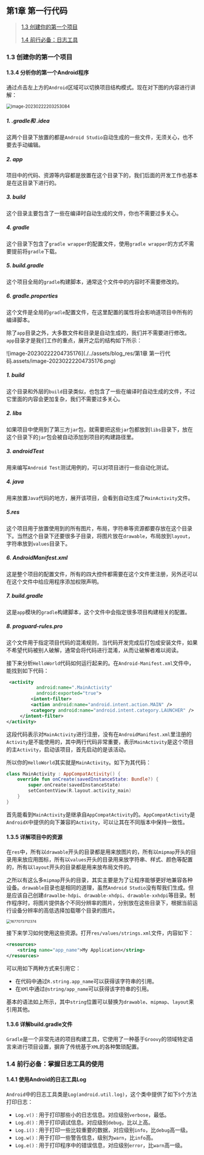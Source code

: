 ## 第1章 第一行代码

>[1.3 创建你的第一个项目](#1.3)
>
>[1.4 前行必备：日志工具](#1.4)

<h3 id="1.3">1.3 创建你的第一个项目</h3>

#### 1.3.4 分析你的第一个Android程序

通过点击左上方的`Android`区域可以切换项目结构模式。现在对下图的内容进行讲解：

<img src="./../assets/blog_res/第1章 第一行代码.assets/image-20230222203253084.png" alt="image-20230222203253084" style="zoom: 80%;" />

##### 1. .gradle和 .idea

这两个目录下放置的都是`Android Studio`自动生成的一些文件，无须关心，也不要去手动编辑。

##### 2. app

项目中的代码、资源等内容都是放置在这个目录下的，我们后面的开发工作也基本是在这目录下进行的。

##### 3. build

这个目录主要包含了一些在编译时自动生成的文件，你也不需要过多关心。

##### 4. gradle

这个目录下包含了`gradle wrapper`的配置文件，使用`gradle wrapper`的方式不需要提前将`gradle`下载。

##### 5. build.gradle

这个项目全局的`gradle`构建脚本，通常这个文件中的内容时不需要修改的。

##### 6. gradle.properties

这个文件是全局的`gradle`配置文件，在这里配置的属性将会影响道项目中所有的编译脚本。

除了`app`目录之外，大多数文件和目录是自动生成的，我们并不需要进行修改。`app`目录才是我们工作的重点，展开之后的结构如下所示：

![image-20230222204735176](./../assets/blog_res/第1章 第一行代码.assets/image-20230222204735176.png)

##### 1. build

这个目录和外层的`build`目录类似，也包含了一些在编译时自动生成的文件，不过它里面的内容会更加复杂，我们不需要过多关心。

##### 2. libs

如果项目中使用到了第三方`jar`包，就需要把这些`jar`包都放到`libs`目录下，放在这个目录下的`jar`包会被自动添加到项目的构建路径里。

##### 3. androidTest

用来编写`Android Test`测试用例的，可以对项目进行一些自动化测试。

##### 4. java

用来放置`Java`代码的地方，展开该项目，会看到自动生成了`MainActivity`文件。

##### 5.res

这个项目用于放置使用到的所有图片，布局，字符串等资源都要存放在这个目录下。当然这个目录下还要很多子目录，将图片放在`drawable`，布局放到`layout`，字符串放到`values`目录下。

##### 6. AndroidManifest.xml

这是整个项目的配置文件，所有的四大控件都需要在这个文件里注册，另外还可以在这个文件中给应用程序添加权限声明。

##### 7. build.gradle

这是`app`模块的`gradle`构建脚本，这个文件中会指定很多项目构建相关的配置。

##### 8. proguard-rules.pro

这个文件用于指定项目代码的混淆规则，当代码开发完成后打包成安装文件，如果不希望代码被别人破解，通常会将代码进行混淆，从而让破解者难以阅读。

接下来分析`HelloWorld`代码如何运行起来的。在`Android-Manifest.xml`文件中，能找到如下代码：

```xml
 <activity 
           android:name=".MainActivity"
           android:exported="true">
         <intent-filter>
         <action android:name="android.intent.action.MAIN" />
         <category android:name="android.intent.category.LAUNCHER" />
     </intent-filter>
</activity>
```

这段代码表示对`MainActivity`进行注册，没有在`AndroidManifest.xml`里注册的`Activity`是不能使用的，其中两行代码非常重要，表示`MainActivity`是这个项目的主`Activity`，启动该项目，首先启动的是该活动。

所以你的`HelloWorld`其实就是`MainActivity`。如下为其代码：

```kotlin
class MainActivity : AppCompatActivity() {
    override fun onCreate(savedInstanceState: Bundle?) {
        super.onCreate(savedInstanceState)
        setContentView(R.layout.activity_main)
    }
}
```

首先能看到`MainActivity`是继承自`AppCompatActivity`的。`AppCompatActivity`是`AndroidX`中提供的向下兼容的`Activity`，可以让其在不同版本中保持一致性。

#### 1.3.5 详解项目中的资源

在`res`中，所有以`drawable`开头的目录都是用来放图片的，所有以`mipmap`开头的目录用来放应用图标，所有以`values`开头的目录用来放字符串、样式、颜色等配置的，所有以`layout`开头的目录都是用来放布局文件的。

之所以有这么多`mipmap`开头的目录，其实主要是为了让程序能够更好地兼容各种设备。`drawable`目录也是相同的道理，虽然`Android Studio`没有帮我们生成。但是应该自己创建`drawalbe-hdpi`、`drawable-xhdpi`、`drawable-xxhdpi`等目录。制作程序时，将图片提供各个不同分辨率的图片，分别放在这些目录下，根据当前运行设备分辨率的高低选择加载哪个目录的图片。

<img src="./../assets/blog_res/第1章 第一行代码.assets/1677073712374.png" alt="1677073712374" style="zoom:67%;" />

接下来学习如何使用这些资源。打开`res/values/strings.xml`文件，内容如下：

```xml
<resources>
    <string name="app_name">My Application</string>
</resources>
```

可以用如下两种方式来引用它：

* 在代码中通过`R.string.app_name`可以获得该字符串的引用。
* 在`XMl`中通过`@string/app_name`可以获得该字符串的引用。

基本的语法如上所示，其中`string`位置可以替换为`drawable`、`mipmap`、`layout`来引用其他。

#### 1.3.6 详解build.gradle文件

`Gradle`是一个非常先进的项目构建工具，它使用了一种基于`Groovy`的领域特定语言来进行项目设置，摒弃了传统基于`XML`的各种繁琐配置。

<h3 id="1.4">1.4 前行必备：掌握日志工具的使用
</h3>

#### 1.4.1 使用Android的日志工具Log

`Android`中的日志工具类是`Log(android.util.log)`，这个类中提供了如下`5`个方法打印日志：

* `Log.v()：`用于打印那些小的日志信息。对应级别`verbose`，最低。
* `Log.d()：`用于打印调试信息。对应级别`debug`，比以上高。
* `Log.i()：`用于打印一些比较重要的数据，对应级别`info`，比`debug`高一级。
* `Log.w()：`用于打印一些警告信息，级别为`warn`，比`info`高。
* `Log.e()：`用于打印程序中的错误信息，对应级别`error`，比`warn`高一级。